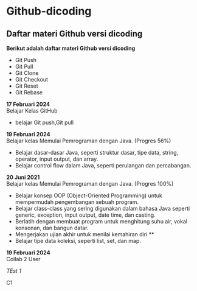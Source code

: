 # Github-dicoding

Daftar materi Github versi dicoding
--
**Berikut adalah daftar materi Github versi dicoding**
- Git Push
- Git Pull
- Git Clone
- Git Checkout
- Git Reset
- Git Rebase

**17 Februari 2024** <br> 
Belajar Kelas GitHub 
* belajar Git push,Git pull


**19 Februari 2024** <br>
Belajar kelas Memulai Pemrograman dengan Java. (Progres 56%)
* Belajar dasar-dasar Java, seperti struktur dasar, tipe data, string, operator, input output, dan array.
* Belajar control flow dalam Java, seperti perulangan dan percabangan.


**20 Juni 2021**<br>
Belajar kelas Memulai Pemrograman dengan Java. (Progres 100%)
* Belajar konsep OOP (Object-Oriented Programming) untuk mempermudah pengembangan sebuah program.
* Belajar class-class yang sering digunakan dalam bahasa Java seperti generic, exception, input output, date time, dan casting.
* Berlatih dengan membuat program untuk menghitung suhu air, vokal konsonan, dan bangun datar.
* Mengerjakan ujian akhir untuk menilai kemahiran diri.**
* Belajar tipe data koleksi, seperti list, set, dan map.

**19 Februari 2024**<br>
Collab 2 User



*TEst 1*

C1

